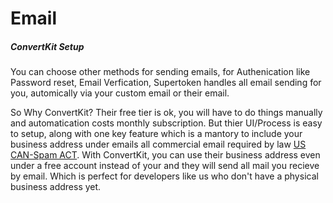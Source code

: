 # Email

##### ConvertKit Setup

You can choose other methods for sending emails, for Authenication like Password reset, Email Verfication, Supertoken handles all email sending for you, automically via your custom email or their email. 

So Why ConvertKit? Their free tier is ok, you will have to do things manually and automatication costs monthly subscription. But thier UI/Process is easy to setup, along with one key feature which is a mantory to include your business address under emails all commercial email required by law [US CAN-Spam ACT](https://www.fcc.gov/general/can-spam). With ConvertKit, you can use their business address even under a free account instead of your and they will send all mail you recieve by email. Which is perfect for developers like us who don't have a physical business address yet.
